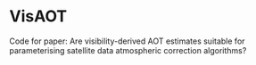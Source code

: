 VisAOT
======

Code for paper: Are visibility-derived AOT estimates suitable for parameterising satellite data atmospheric correction algorithms?
